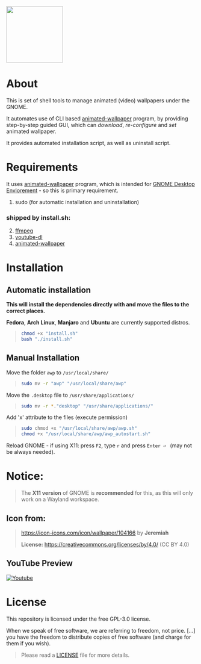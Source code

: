<img src="./awp/awp_wallpaper_icon.png" width="150" height="150">

# About

This is set of shell tools to manage animated (video) wallpapers under the GNOME.

It automates use of CLI based [animated-wallpaper](https://github.com/Ninlives/animated-wallpaper) program, by providing step-by-step guided GUI, which can *download*, *re-configure* and *set* animated wallpaper.

It provides automated installation script, as well as uninstall script.

# Requirements

It uses [animated-wallpaper](https://github.com/Ninlives/animated-wallpaper) program, which is intended for [GNOME Desktop Enviorement](https://www.gnome.org/) - so this is primary requirement.

1. sudo (for automatic installation and uninstallation)

### shipped by install.sh:
2. [ffmpeg](https://git.ffmpeg.org/ffmpeg.git)
3. [youtube-dl](http://ytdl-org.github.io/youtube-dl/)
4. [animated-wallpaper](https://github.com/Ninlives/animated-wallpaper)


# Installation

## Automatic installation

**This will install the dependencies directly with and move the files to the correct places.**

**Fedora**, **Arch Linux**, **Manjaro** and **Ubuntu** are currently supported distros.

> ```bash
> chmod +x "install.sh"
> bash "./install.sh"
> ```

## Manual Installation

Move the folder `awp` to `/usr/local/share/`
> ```bash
> sudo mv -r "awp" "/usr/local/share/awp"
> ```

Move the `.desktop` file to `/usr/share/applications/`
> ```bash
> sudo mv -r *."desktop" "/usr/share/applications/"
> ```

Add 'x' attribute to the files (execute permission)  
> ```bash
> sudo chmod +x "/usr/local/share/awp/awp.sh"
> chmod +x "/usr/local/share/awp/awp_autostart.sh"
> ```
Reload GNOME - if using X11: press `F2`, type `r` and press `Enter ⏎ ` (may not be always needed).

# Notice:
> The **X11 version** of GNOME is **recommended** for this, as this will only work on a Wayland workspace.

## Icon from:
> <https://icon-icons.com/icon/wallpaper/104166> by **Jeremiah**
>
> **License:** <https://creativecommons.org/licenses/by/4.0/> (CC BY 4.0)

## YouTube Preview

[![Youtube](https://img.youtube.com/vi/4gufe3x7oZA/0.jpg)](https://www.youtube.com/watch?v=4gufe3x7oZA)

# License

This repository is licensed under the free GPL-3.0 license.

When we speak of free software, we are referring to freedom, not price. [...] you have the freedom to distribute copies of free software (and charge for them if you wish).

> Please read a [LICENSE](/LICENSE) file for more details.